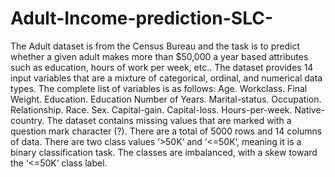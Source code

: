 # Adult-Income-prediction-SLC-
The Adult dataset is from the Census Bureau and the task is to predict whether a given adult makes more than $50,000 a year based attributes such as education, hours of work per week, etc..
The dataset provides 14 input variables that are a mixture of categorical, ordinal, and numerical data types. The complete list of variables is as follows:
Age.
Workclass.
Final Weight.
Education.
Education Number of Years.
Marital-status.
Occupation.
Relationship.
Race.
Sex.
Capital-gain.
Capital-loss.
Hours-per-week.
Native-country.
The dataset contains missing values that are marked with a question mark character (?).
There are a total of 5000 rows and 14 columns of data.
There are two class values ‘>50K‘ and ‘<=50K‘, meaning it is a binary classification task. The classes are imbalanced, with a skew toward the ‘<=50K‘ class label.
